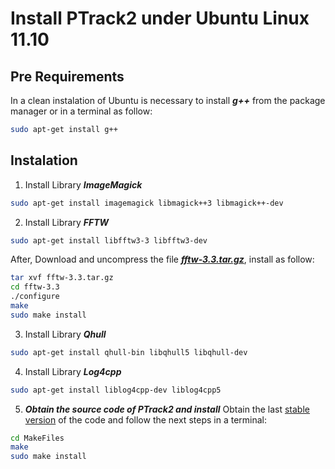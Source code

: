 # Install PTrack2 under Ubuntu Linux 11.10

## Pre Requirements
In a clean instalation of Ubuntu is necessary to install ***g++*** from the package manager or in a terminal as follow:
```sh
sudo apt-get install g++
```

## Instalation
 1. Install Library ***ImageMagick***
```sh
sudo apt-get install imagemagick libmagick++3 libmagick++-dev
```
 2. Install Library ***FFTW***
```sh
sudo apt-get install libfftw3-3 libfftw3-dev
```
After, Download and uncompress the file ***[fftw-3.3.tar.gz](http://www.fftw.org/fftw-3.3.tar.gz)***, install as follow:
```sh
tar xvf fftw-3.3.tar.gz
cd fftw-3.3
./configure
make
sudo make install
```
 3. Install Library ***Qhull***
```sh
sudo apt-get install qhull-bin libqhull5 libqhull-dev
```
 4. Install Library ***Log4cpp***
```sh
sudo apt-get install liblog4cpp-dev liblog4cpp5
```
 5. ***Obtain the source code of PTrack2 and install***
   Obtain the last [stable version](../../../../releases) of the code and follow the next steps in a terminal:
```sh
cd MakeFiles
make
sudo make install
```